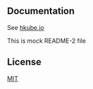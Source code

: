 
## Documentation

See [hkube.io](http://hkube.io/)

This is mock README-2 file

## License

[MIT](LICENSE)
